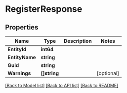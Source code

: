 # RegisterResponse

## Properties

Name | Type | Description | Notes
------------ | ------------- | ------------- | -------------
**EntityId** | **int64** |  | 
**EntityName** | **string** |  | 
**Guid** | **string** |  | 
**Warnings** | **[]string** |  | [optional] 

[[Back to Model list]](../README.md#documentation-for-models) [[Back to API list]](../README.md#documentation-for-api-endpoints) [[Back to README]](../README.md)


